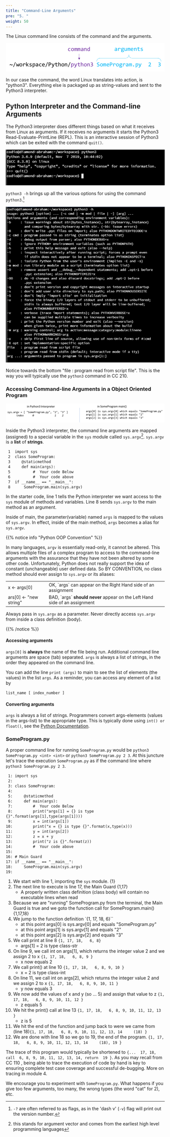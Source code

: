 ```yaml
---
title: "Command-Line Arguments"
pre: "5. "
weight: 50
---
```


<!-- TODO Simplify? -->

The Linux command line consists of the command and the arguments.

![linux command line for python](/images/02-data/P_cmdlnarg_1.png)

In our case the command, the word Linux translates into action, is "python3". Everything else is packaged up as string-values and sent to the Python3 interpreter.

## Python Interpreter and the Command-line Arguments

The Python3 interpreter does different things based on what it receives from Linux as arguments.   If it receives no arguments it starts the Python3 Read-Evaluate-PrintLine (REPL). This is an interactive session of Python3 which can be exited with the command `quit()`.

![Python3 interpreter](/images/02-data/P_interpret.png)

`python3 -h`  brings up all the various options for using the command `python3`.[^1]

[^1]: `-?` are often referred to as flags, as in the 'dash v' (`-v`) flag will print out the version number.

![linux command line options for python3](/images/02-data/python3_cmdlnarg_2.png)

Notice towards the bottom "file  : program read from script file".  This is the way you will typically use the `python3` command in CC 210.

### Accessing Command-line Arguments in a Object Oriented Program

![linux command line for python](/images/02-data/P_cmdlnarg_2.png)

Inside the Python3 interpreter, the command line arguments are mapped (assigned) to a special variable in the `sys` module called `sys.argv`[^2]. `sys.argv` is a <b>list</b> of <b>strings</b>.

[^2]: this stands for argument vector and comes from the earliest high level programming languages

``` text
 1  import sys
 2  class SomeProgram:   
 3     @staticmethod
 4     def main(args):
 5          #  Your code Below
 6          #  Your code above
 7  if __name__ == "__main__":
 8      SomeProgram.main(sys.argv)
```
In the starter code, line 1 tells the Python interpreter we want access to the `sys` module of methods and variables.  Line 8 sends `sys.argv` to the main method as an argument.

Inside of main, the parameter(variable) named `args` is mapped to the values of `sys.argv`.   In effect, inside of the main method, `args` becomes a alias for `sys.argv`.

{{% notice info "Python OOP Convention" %}}

In many languages, `argv` is essentially read-only, it cannot be altered. This allows multiple files of a complex program to access to the command-line arguments with the assurance that they have not been altered by some other code.  Unfortunately, Python does not really support the idea of constant (unchangeable) user defined data.  So BY CONVENTION, no class method should ever assign to `sys.argv` or its aliases:

<table>
        <tr><td> x &larr; args[0]</td><td> OK, `args` can appear on the Right Hand side of an assignment</td></tr>
        <tr><td> ars[0] &larr; "new string"</td><td> BAD, `args` <b>should never</b> appear on the Left Hand side of an assignment</td></tr>
       
</table>


Always pass in `sys.argv` as a parameter.  Never directly access `sys.argv` from inside a class definition (body).

{{% /notice %}}

#### Accessing arguments

`args[0]` is <b>always</b> the name of the file being run.  Additional command line arguments are space (tab) separated.  `args` is always a list of strings, in the order they appeared on the command line.  

You can add the line `print (args)` to main to see the list of elements (the values) in the list `args`.  As a reminder, you can access any element of a list by 
```
list_name [ index_number ]

```

#### Converting arguments

`args` is always a list of strings.  Programmers convert args-elements (values in the args-list) to the appropriate type. This is typically done using `int() or float()`, see the <a href="https://docs.python.org/3/library/functions.html"> Python Documentation</a>.

### SomeProgram.py

A proper command line for running `SomeProgram.py` would be `python3 SomeProgram.py <int> <int>`  or `python3 SomeProgram.py 2 3`.  At this juncture let's trace the execution `SomeProgram.py` as if the command line where `python3 SomeProgram.py 2 3`.

```
 1: import sys
 2: 
 3: class SomeProgram:   
 4: 
 5:     @staticmethod
 6:     def main(args):
 7:         #  Your code Below
 8:         print("args[1] = {} is type {}".format(args[1],type(args[1])))
 9:         x = int(args[1])
10:         print("x = {} is type {}".format(x,type(x)))
11:         y = int(args[2])
12:         z = x + y
13:         print("z is {}".format(z))
14:         #  Your code above
15: 
16: # Main Guard      
17: if __name__ == "__main__":
18:     SomeProgram.main(sys.argv)
19:
```

1. We start with line 1, importing the `sys` module.  {1}
2. The next line to execute is line 17, the Main Guard {1,17}
   * A properly written class definition (class body) will contain no executable lines when read
3. Because we are "running" SomeProgram.py from the terminal, the Main Guard is true and we goto the function call for SomeProgram.main() {1,17,18}
4. We jump to the function definition `{1, 17, 18,   6}``
   * at this point args[0] is sys.argv[0] and equals "SomeProgram.py"
   * at this point args[1] is sys.argv[1] and equals "2"
   * at this point args[2] is sys.argv[2] and equals "3"
5. We call print at line 8 `{1, 17, 18,   6, 8}`
   * args[1] = 2 is type class-str
6. On line 9, we call int on args[1], which returns the integer value 2 and we assign 2 to x `{1, 17, 18,   6, 8, 9 }`
   * x now equals 2
7. We call print() at line 10 `{1, 17, 18,   6, 8, 9, 10 }`
   * x = 2 is type class-int
8. On line 11, we call int on args[2], which returns the integer value 2 and we assign 2 to x `{1, 17, 18,   6, 8, 9, 10, 11 }`
   * y now equals 3
9. We now add the values of x and y (so ... 5) and assign that value to z `{1, 17, 18,   6, 8, 9, 10, 11, 12 }`
   * z equals 5
10. We hit the print() call at line 13 `{1, 17, 18,   6, 8, 9, 10, 11, 12, 13 }` 
    * z is 5
11. We hit the end of the function and jump back to were we came from (line 18)`{1, 17, 18,   6, 8, 9, 10, 11, 12, 13, 14     (18) }`
12. We are done with line 18 so we go to 19, the end of the program. `{1, 17, 18,   6, 8, 9, 10, 11, 12, 13, 14     (18), 19 }`

The trace of this program would typically be shortened to `{...  17, 18, call  6, 8, 9, 10, 11, 12, 13, 14, return  19 }`.  As you may recall from CC 110 , being able to trace the execution of code by hand is key to ensuring complete test case coverage and successful de-bugging.  More on tracing in module 4.

We encourage you to experiment with `SomeProgram.py`.  What happens if you give too few arguments, too many, the wrong types (the word "cat" for 2), etc.  







